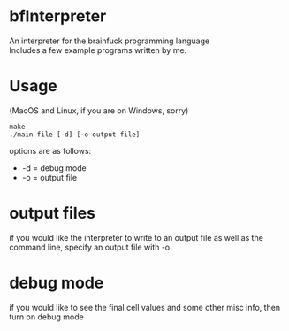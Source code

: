 # bfInterpreter  
An interpreter for the brainfuck programming language  
Includes a few example programs written by me.
# Usage  
(MacOS and Linux, if you are on Windows, sorry)  
  
    make  
    ./main file [-d] [-o output file]  
options are as follows:  
* -d = debug mode  
* -o = output file  
# output files  
if you would like the interpreter to write to an output file as well as the command line, specify an output file with -o
# debug mode
if you would like to see the final cell values and some other misc info, then turn on debug mode
